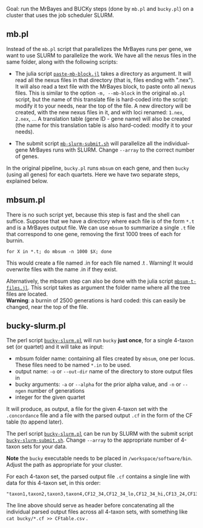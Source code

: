 Goal: run the MrBayes and BUCKy steps (done by `mb.pl` and `bucky.pl`)
on a cluster that uses the job scheduler SLURM.

## mb.pl

Instead of the `mb.pl` script that parallelizes the MrBayes runs per gene, we want to use SLURM to parallelize the work. We have all the nexus files in the same folder, along with the following scripts:

- The julia script [`paste-mb-block.jl`](paste-mb-block.jl) takes a directory as argument.
  It will read all the nexus files in that directory (that is, files ending with ".nex").
  It will also read a text file with the MrBayes block, to paste onto all nexus files.
  This is similar to the option `‑m, ‑‑mb‑block` in the original `mb.pl` script,
  but the name of this translate file is hard-coded into the script: modify it to your needs,
  near the top of the file.
  A new directory will be created, with the new nexus files in it, and with loci renamed:
  `1.nex`, `2.nex`, ... A translation table (gene ID - gene name) will also be created
  (the name for this translation table is also hard-coded: modify it to your needs).

- The submit script [`mb-slurm-submit.sh`](mb-slurm-submit.sh) will parallelize
  all the individual-gene MrBayes runs with SLURM. Change `--array` to the correct number of genes.


In the original pipeline, `bucky.pl` runs `mbsum` on each gene,
and then `bucky` (using all genes) for each quartets.
Here we have two separate steps, explained below. 

## mbsum.pl

There is no such script yet, because this step is fast and the shell can suffice.
Suppose that we have a directory where each file is of the form `*.t` and is a MrBayes output file.
We can use `mbsum` to summarize a single `.t` file that correspond to one gene,
removing the first 1000 trees of each for burnin.

```shell
for X in *.t; do mbsum -n 1000 $X; done
```
This would create a file named <filename>.in for each file named <filename>.t .
Warning! It would overwrite files with the name <filename>.in if they exist.

Alternatively, the mbsum step can also be done with
the julia script [`mbsum-t-files.jl`](mbsum-t-files.jl).
This script takes as argument the folder name where all the tree files are located.  
**Warning**: a burnin of 2500 generations is hard coded: this can easily be changed,
near the top of the file.

## bucky-slurm.pl 

The perl script [`bucky-slurm.pl`](bucky-slurm.pl) will run `bucky`
**just once**, for a single 4-taxon set (or quartet) and it will take as input:
  - mbsum folder name: containing all files created by `mbsum`,
    one per locus. These files need to be named `*.in` to be used.
  - output name: `-o` or `--out-dir` name of the directory to store output files in
  - bucky arguments: `-a` or `--alpha` for the prior alpha value,
    and `-n` or `--ngen` number of generations
  - integer for the given quartet

It will produce, as output, a file for the given 4-taxon set with the
`.concordance` file and a file with the parsed output `.cf`
in the form of the CF table (to append later).

The perl script [`bucky-slurm.pl`](scripts-cluster/bucky-slurm.pl) can be run by SLURM
with the submit script [`bucky-slurm-submit.sh`](scripts-cluster/bucky-slurm-submit.sh).
Change `--array` to the appropriate number of 4-taxon sets for your data.

**Note** the `bucky` executable needs to be placed in `/workspace/software/bin`.
Adjust the path as appropriate for your cluster.

For each 4-taxon set, the parsed output file `.cf` contains a
single line with data for this 4-taxon set, in this order:

```
"taxon1,taxon2,taxon3,taxon4,CF12_34,CF12_34_lo,CF12_34_hi,CF13_24,CF13_24_lo,CF13_24_hi,CF14_23,CF14_23_lo,CF14_23_hi,ngenes"
```

The line above should serve as header before concatenating
all the individual parsed output files across all 4-taxon sets,
with something like `cat bucky/*.cf >> CFtable.csv` .
